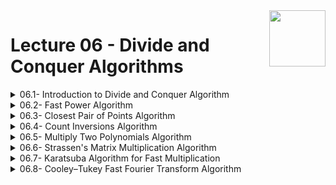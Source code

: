 <img align="right" width="90" height="90" src="https://github.com/cs-MohamedAyman/Computer-Science-Textbooks/blob/master/logos/algorithms.jpg">

# Lecture 06 - Divide and Conquer Algorithms

<details>
	<summary>06.1- Introduction to Divide and Conquer Algorithm</summary>

</details>

<details>
	<summary>06.2- Fast Power Algorithm</summary>

</details>

<details>
	<summary>06.3- Closest Pair of Points Algorithm</summary>

</details>

<details>
	<summary>06.4- Count Inversions Algorithm</summary>

</details>

<details>
	<summary>06.5- Multiply Two Polynomials Algorithm</summary>

</details>

<details>
	<summary>06.6- Strassen's Matrix Multiplication Algorithm</summary>

</details>

<details>
	<summary>06.7- Karatsuba Algorithm for Fast Multiplication</summary>

</details>

<details>
	<summary>06.8- Cooley–Tukey Fast Fourier Transform Algorithm</summary>

</details>
